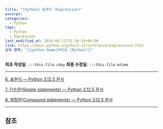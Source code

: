 ```yaml
---
title: "[Python] 표현식 (Expression)"
excerpt: 
categories:
  - Python
tags:
  - Python
  - Expression
last_modified_at: 2024-04-11T15:10:55+09:00
link: https://docs.python.org/ko/3.12/reference/expressions.html
상위 항목: "[[python_home|파이썬 (Python)]]"
---
```


**최초 작성일**: `:::this.file.cday`
**최종 수정일**: `:::this.file.mtime`

---

[6. 표현식 — Python 3.12.5 문서](https://docs.python.org/ko/3.12/reference/expressions.html)

[7. 단순문(Simple statements) — Python 3.12.5 문서](https://docs.python.org/ko/3.12/reference/simple_stmts.html)

[8. 복합문(Compound statements) — Python 3.12.5 문서](https://docs.python.org/ko/3.12/reference/compound_stmts.html)

---
## 참조